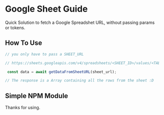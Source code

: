 # Google Sheet Guide

Quick Solution to fetch a Google Spreadshet URL, without passing params or tokens.

## How To Use



```ts
// you only have to pass a SHEET_URL

// https://sheets.googleapis.com/v4/spreadsheets/<SHEET_ID>/values/<TABLE_NAME>?key=<GOOGLE_TOKEN>

 const data = await getDataFromSheetURL(sheet_url);

// The response is a Array containing all the rows from the sheet :D


```

## Simple NPM Module

Thanks for using.